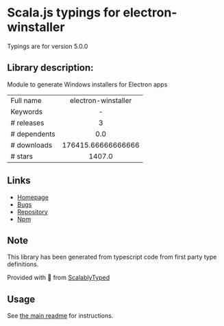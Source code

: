 
# Scala.js typings for electron-winstaller

Typings are for version 5.0.0

## Library description:
Module to generate Windows installers for Electron apps

|                    |                 |
| ------------------ | :-------------: |
| Full name          | electron-winstaller |
| Keywords           | - |
| # releases         | 3 |
| # dependents       | 0.0 |
| # downloads        | 176415.66666666666 |
| # stars            | 1407.0 |

## Links
- [Homepage](https://github.com/electron/windows-installer#readme)
- [Bugs](https://github.com/electron/windows-installer/issues)
- [Repository](https://github.com/electron/windows-installer)
- [Npm](https://www.npmjs.com/package/electron-winstaller)
    


## Note
This library has been generated from typescript code from first party type definitions.

Provided with :purple_heart: from [ScalablyTyped](https://github.com/oyvindberg/ScalablyTyped)

## Usage
See [the main readme](../../readme.md) for instructions.



